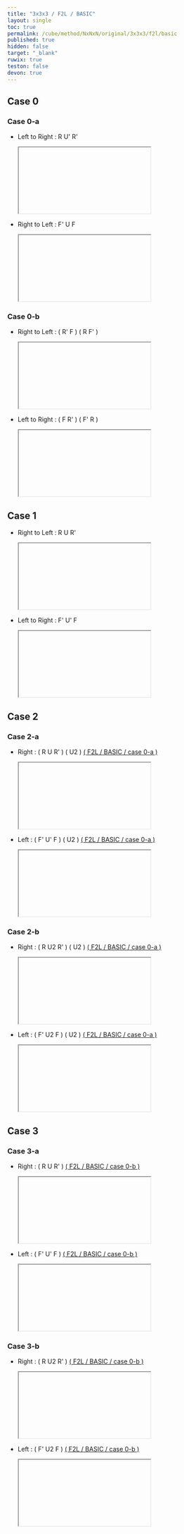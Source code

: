 ```yaml
---
title: "3x3x3 / F2L / BASIC"
layout: single
toc: true
permalink: /cube/method/NxNxN/original/3x3x3/f2l/basic
published: true
hidden: false
target: "_blank"
ruwix: true
teston: false
devon: true
---
```

<span
  id     = "cube"
  teston = "{{page.teston}}"
  devon  = "{{page.devon}}"
  colored = "F FD R RD FR FRD" >
</span>

<head>
  <base target = "{{page.target}}">
</head>



## Case 0

### Case 0-a

- Left to Right : R U' R'

  <iframe
    alg = "R U' R'"
  ></iframe>

- Right to Left : F' U F

  <iframe
    alg = "F' U F"
  ></iframe>

### Case 0-b

- Right to Left : ( R' F ) ( R F' )

  <iframe
    alg = "R' F R F'"
  ></iframe>

- Left to Right : ( F R' ) ( F' R )

  <iframe
    alg = "F R' F' R"
  ></iframe>



## Case 1

- Right to Left : R U R'

  <iframe
    alg = "R U R'"
  ></iframe>

- Left to Right : F' U' F

  <iframe
    alg = "F' U' F"
  ></iframe>



## Case 2

### Case 2-a

- Right : ( R U R' ) ( U2 ) [( F2L / BASIC / case 0-a )](/cube/method/NxNxN/original/3x3x3/f2l/basic#case-0-a)

  <iframe
    alg = "R U R' U2' R U' R'"
  ></iframe>

- Left : ( F' U' F ) ( U2 ) [( F2L / BASIC / case 0-a )](/cube/method/NxNxN/original/3x3x3/f2l/basic#case-0-a)

  <iframe
    alg = "F' U' F U2 F' U F"
  ></iframe>

### Case 2-b

- Right : ( R U2 R' ) ( U2 ) [( F2L / BASIC / case 0-a )](/cube/method/NxNxN/original/3x3x3/f2l/basic#case-0-a)

  <iframe
    alg = "R U2 R' U2' R U' R'"
  ></iframe>

- Left : ( F' U2 F ) ( U2 ) [( F2L / BASIC / case 0-a )](/cube/method/NxNxN/original/3x3x3/f2l/basic#case-0-a)

  <iframe
    alg = "F' U2' F U2 F' U F"
  ></iframe>



## Case 3

### Case 3-a

- Right : ( R U R' ) [( F2L / BASIC / case 0-b )](/cube/method/NxNxN/original/3x3x3/f2l/basic#case-0-b)

  <iframe
    alg = "R U R' R' F R F'"
  ></iframe>

- Left : ( F' U' F ) [( F2L / BASIC / case 0-b )](/cube/method/NxNxN/original/3x3x3/f2l/basic#case-0-b)

  <iframe
    alg = "F' U' F F R' F' R"
  ></iframe>

### Case 3-b

- Right : ( R U2 R' ) [( F2L / BASIC / case 0-b )](/cube/method/NxNxN/original/3x3x3/f2l/basic#case-0-b)

  <iframe
    alg = "R U2 R' R' F R F'"
  ></iframe>

- Left : ( F' U2 F ) [( F2L / BASIC / case 0-b )](/cube/method/NxNxN/original/3x3x3/f2l/basic#case-0-b)

  <iframe
    alg = "F' U2' F F R' F' R"
  ></iframe>
